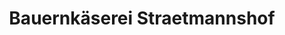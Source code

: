 ---
title: "Bauernkäserei Straetmannshof"
url: /kerken/bauernkaeserei-straetmannshof/
shop: Hofladen
---